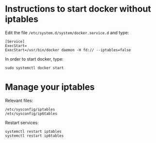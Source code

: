 # Instructions to start docker without iptables

Edit the file `/etc/system.d/system/docker.service.d` and type:

```
[Service]
ExecStart=
ExecStart=/usr/bin/docker daemon -H fd:// --iptables=false
```

In order to start docker, type:

`sudo systemctl docker start`

# Manage your iptables

Relevant files:

```
/etc/sysconfig/iptables
/etc/sysconfig/ip6tables
```

Restart services:

```
systemctl restart iptables
systemctl restart ip6tables
```
